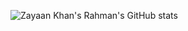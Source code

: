 ![Zayaan Khan's Rahman's GitHub stats](https://github-readme-stats.vercel.app/api/top-langs?username=zkhan122&hide=html,scss,stylus,blade,jupyter%20notebook,css,shell,batchfile,dockerfile,typescript&theme=algolia&show_icons=true)